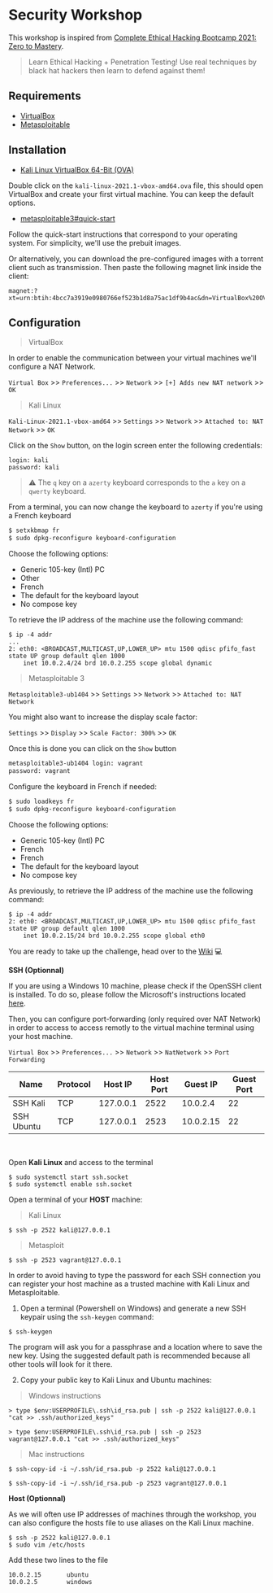 # Security Workshop

This workshop is inspired from [Complete Ethical Hacking Bootcamp 2021: Zero to Mastery](https://www.udemy.com/course/complete-ethical-hacking-bootcamp-zero-to-mastery/).

> Learn Ethical Hacking + Penetration Testing! Use real techniques by black hat hackers then learn to defend against them!

## Requirements

- [VirtualBox](https://www.virtualbox.org/wiki/Downloads)
- [Metasploitable](https://github.com/rapid7/metasploitable3)

## Installation

- [Kali Linux VirtualBox 64-Bit (OVA)](https://www.offensive-security.com/kali-linux-vm-vmware-virtualbox-image-download/#1572305786534-030ce714-cc3b)

Double click on the `kali-linux-2021.1-vbox-amd64.ova` file, this should open VirtualBox and create your first virtual machine. You can keep the default options.

- [metasploitable3#quick-start](https://github.com/rapid7/metasploitable3#quick-start)

Follow the quick-start instructions that correspond to your operating system. For simplicity, we'll use the prebuit images.

Or alternatively, you can download the pre-configured images with a torrent client such as transmission. Then paste the following magnet link inside the client:
```
magnet:?xt=urn:btih:4bcc7a3919e0980766ef523b1d8a75ac1df9b4ac&dn=VirtualBox%20OVA&tr=udp%3A%2F%2Ftracker.internetwarriors.net%3A1337%2Fannounce&tr=udp%3A%2F%2Ftracker.opentrackr.org%3A1337%2Fannounce&tr=udp%3A%2F%2Ftracker.openbittorrent.com%3A6969%2Fannounce&tr=udp%3A%2F%2Fexodus.desync.com%3A6969%2Fannounce
```

## Configuration

> VirtualBox

In order to enable the communication between your virtual machines we'll configure a NAT Network.

`Virtual Box` >> `Preferences...` >> `Network` >> `[+] Adds new NAT network` >> `OK`

> Kali Linux

`Kali-Linux-2021.1-vbox-amd64` >> `Settings` >> `Network` >> `Attached to: NAT Network` >> `OK`

Click on the `Show` button, on the login screen enter the following credentials:

```
login: kali
password: kali
```

> ⚠️ The `q` key on a `azerty` keyboard corresponds to the `a` key on a `qwerty` keyboard.

From a terminal, you can now change the keyboard to `azerty` if you're using a French keyboard

```sh
$ setxkbmap fr
$ sudo dpkg-reconfigure keyboard-configuration
```

Choose the following options:

- Generic 105-key (Intl) PC
- Other
- French
- The default for the keyboard layout
- No compose key

To retrieve the IP address of the machine use the following command:

```
$ ip -4 addr
...
2: eth0: <BROADCAST,MULTICAST,UP,LOWER_UP> mtu 1500 qdisc pfifo_fast state UP group default qlen 1000
    inet 10.0.2.4/24 brd 10.0.2.255 scope global dynamic
```

> Metasploitable 3

`Metasploitable3-ub1404` >> `Settings` >> `Network` >> `Attached to: NAT Network`

You might also want to increase the display scale factor:

`Settings` >> `Display` >> `Scale Factor: 300%` >> `OK`

Once this is done you can click on the `Show` button

```sh
metasploitable3-ub1404 login: vagrant
password: vagrant
```

Configure the keyboard in French if needed:

```sh
$ sudo loadkeys fr
$ sudo dpkg-reconfigure keyboard-configuration
```

Choose the following options:

- Generic 105-key (Intl) PC
- French
- French
- The default for the keyboard layout
- No compose key

As previously, to retrieve the IP address of the machine use the following command:

```
$ ip -4 addr
2: eth0: <BROADCAST,MULTICAST,UP,LOWER_UP> mtu 1500 qdisc pfifo_fast state UP group default qlen 1000
    inet 10.0.2.15/24 brd 10.0.2.255 scope global eth0
```

You are ready to take up the challenge, head over to the [Wiki](https://github.com/melkir/hacking-workshop/wiki/1.-Information-Gathering) 💻

**SSH (Optionnal)**

If you are using a Windows 10 machine, please check if the OpenSSH client is installed.
To do so, please follow the Microsoft's instructions located [here](https://docs.microsoft.com/en-us/windows-server/administration/openssh/openssh_install_firstuse#install-openssh-using-windows-settings).

Then, you can configure port-forwarding (only required over NAT Network) in order to access to access remotly to the virtual machine terminal using your host machine.

`Virtual Box` >> `Preferences...` >> `Network` >> `NatNetwork` >> `Port Forwarding`

| Name       | Protocol | Host IP   | Host Port | Guest IP  | Guest Port |
| ---------- | -------- | --------- | --------- | --------- | ---------- |
| SSH Kali   | TCP      | 127.0.0.1 | 2522      | 10.0.2.4  | 22         |
| SSH Ubuntu | TCP      | 127.0.0.1 | 2523      | 10.0.2.15 | 22         |

<br />

Open **Kali Linux** and access to the terminal

```
$ sudo systemctl start ssh.socket
$ sudo systemctl enable ssh.socket
```

Open a terminal of your **HOST** machine:

> Kali Linux

```
$ ssh -p 2522 kali@127.0.0.1
```

> Metasploit

```
$ ssh -p 2523 vagrant@127.0.0.1
```

In order to avoid having to type the password for each SSH connection you can register your host machine as a trusted machine with Kali Linux and Metasploitable.

1. Open a terminal (Powershell on Windows) and generate a new SSH keypair using the `ssh-keygen` command:

```
$ ssh-keygen
```

The program will ask you for a passphrase and a location where to save the new key. Using the suggested default path is recommended because all other tools will look for it there.

2. Copy your public key to Kali Linux and Ubuntu machines:

> Windows instructions

```
> type $env:USERPROFILE\.ssh\id_rsa.pub | ssh -p 2522 kali@127.0.0.1 "cat >> .ssh/authorized_keys"
```

```
> type $env:USERPROFILE\.ssh\id_rsa.pub | ssh -p 2523 vagrant@127.0.0.1 "cat >> .ssh/authorized_keys"
```

> Mac instructions

```
$ ssh-copy-id -i ~/.ssh/id_rsa.pub -p 2522 kali@127.0.0.1
```

```
$ ssh-copy-id -i ~/.ssh/id_rsa.pub -p 2523 vagrant@127.0.0.1
```

**Host (Optionnal)**

As we will often use IP addresses of machines through the workshop, you can also configure the hosts file to use aliases on the Kali Linux machine.

```
$ ssh -p 2522 kali@127.0.0.1
$ sudo vim /etc/hosts
```

Add these two lines to the file

```
10.0.2.15       ubuntu
10.0.2.5        windows
```
